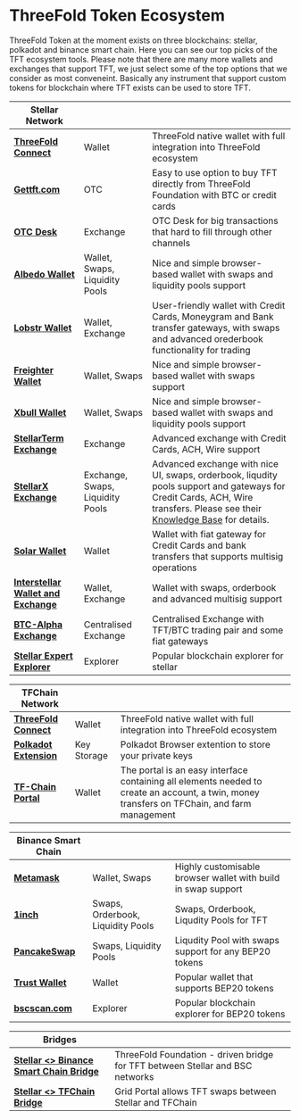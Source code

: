 # ThreeFold Token Ecosystem

ThreeFold Token at the moment exists on three blockchains: stellar, polkadot and binance smart chain.
Here you can see our top picks of the TFT ecosystem tools. Please note that there are many more wallets and exchanges that support TFT, we just select some of the top options that we consider as most conveneint. Basically any instrument that support custom tokens for blockchain where TFT exists can be used to store TFT. 

| **Stellar Network** |||
| --------------- |----| --------------- |
|  [**ThreeFold Connect**](threefold_connect) | Wallet | ThreeFold native wallet with full integration into ThreeFold ecosystem |
| [**Gettft.com**](https://gettft.com/gettft/) | OTC | Easy to use option to buy TFT directly from ThreeFold Foundation with BTC or credit cards |
| [**OTC Desk**](tft_otc) | Exchange | OTC Desk for big transactions that hard to fill through other channels |
| [**Albedo Wallet**](albedo) | Wallet, Swaps, Liquidity Pools | Nice and simple browser-based wallet with swaps and liquidity pools support |
| [**Lobstr Wallet**](lobstr_wallet) | Wallet, Exchange | User-friendly wallet with Credit Cards, Moneygram and Bank transfer gateways, with swaps and advanced orederbook functionality for trading|
| [**Freighter Wallet**](https://www.freighter.app/) | Wallet, Swaps | Nice and simple browser-based wallet with swaps support|
| [**Xbull Wallet**](https://xbull.app/) | Wallet, Swaps | Nice and simple browser-based wallet with swaps and liquidity pools support|
| [**StellarTerm Exchange**](https://stellarterm.com/) | Exchange |	Advanced exchange with Credit Cards, ACH, Wire support|
| [**StellarX Exchange**](https://www.stellarx.com/) | Exchange, Swaps, Liquidity Pools | Advanced exchange with nice UI, swaps, orderbook, liqudity pools support and gateways for Credit Cards, ACH, Wire transfers. Please see their [Knowledge Base](https://stellarx.freshdesk.com/support/home) for details.|
| [**Solar Wallet**](https://solarwallet.io/) | Wallet | Wallet with fiat gateway for Credit Cards and bank transfers that supports multisig operations|
| [**Interstellar Wallet and Exchange**](https://interstellar.exchange/) | Wallet, Exchange | Wallet with swaps, orderbook and advanced multisig support|
| [**BTC-Alpha Exchange**](https://btc-alpha.com/) | Centralised Exchange | Centralised Exchange with TFT/BTC trading pair and some fiat gateways|
| [**Stellar Expert Explorer**](https://stellar.expert/) | Explorer | Popular blockchain explorer for stellar|
						
| **TFChain Network** | ||
| --------------- | --------------- |-------|
| [**ThreeFold Connect**](threefold_connect) | Wallet | ThreeFold native wallet with full integration into ThreeFold ecosystem|
| [**Polkadot Extension**](https://library.threefold.me/info/manual/#/getstarted/manual__dashboard_portal_polkadot_create_account) | Key Storage | Polkadot Browser extention to store your private keys|
| [**TF-Chain Portal**](https://library.threefold.me/info/manual/#/manual__dashboard_portal_home) | Wallet | The portal is an easy interface containing all elements needed to create an account, a twin, money transfers on TFChain, and farm management |
						
| **Binance Smart Chain** | ||
| --------------- | --------------- |--------|
| [**Metamask**](tft_bsc_metamask) | Wallet, Swaps | Highly customisable browser wallet with build in swap support|
| [**1inch**](tft_1inch) | Swaps, Orderbook, Liquidity Pools | Swaps, Orderbook, Liqudity Pools for TFT|
| [**PancakeSwap**](tft_binance_defi) | Swaps, Liquidity Pools | Liqudity Pool with swaps support for  any BEP20 tokens|
| [**Trust Wallet**](tft_bsc_trustwallet) | Wallet | Popular wallet that supports BEP20 tokens|
| [**bscscan.com**](https://bscscan.com/) | Explorer | Popular blockchain explorer for BEP20 tokens|
						
| **Bridges** | |
| --------------- | --------------- |
| [**Stellar <> Binance Smart Chain Bridge**](https://bridge.bsc.threefold.io/) | ThreeFold Foundation - driven bridge for TFT between Stellar and BSC networks |
| [**Stellar <> TFChain Bridge**](https://portal.grid.tf/) | Grid Portal allows TFT swaps between Stellar and TFChain|
